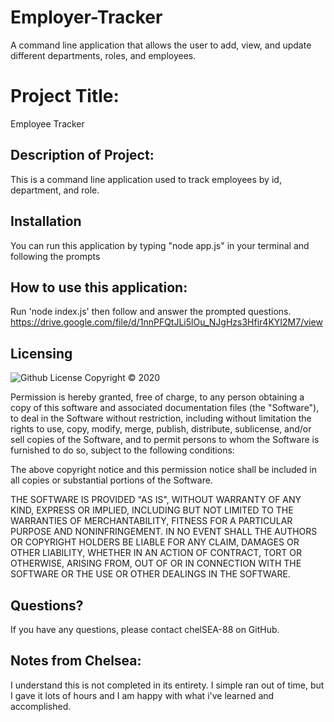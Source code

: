 # Employer-Tracker
A command line application that allows the user to add, view, and update different departments, roles, and employees.



  # Project Title: 
  Employee Tracker

  ## Description of Project: 
  This is a command line application used to track employees by id, department, and role. 

  
  ## Installation
  You can run this application by typing "node app.js" in your terminal and following the prompts 

  ## How to use this application:
  Run 'node index.js' then follow and answer the prompted questions.
  https://drive.google.com/file/d/1nnPFQtJLi5lOu_NJgHzs3Hfir4KYI2M7/view

  ## Licensing
  ![Github License](https://img.shields.io/badge/license-MIT-yellowgreen.svg)
  Copyright © 2020 <copyright holders>

Permission is hereby granted, free of charge, to any person obtaining a copy
of this software and associated documentation files (the "Software"), to deal
in the Software without restriction, including without limitation the rights
to use, copy, modify, merge, publish, distribute, sublicense, and/or sell
copies of the Software, and to permit persons to whom the Software is
furnished to do so, subject to the following conditions:

The above copyright notice and this permission notice shall be included in all
copies or substantial portions of the Software.

THE SOFTWARE IS PROVIDED "AS IS", WITHOUT WARRANTY OF ANY KIND, EXPRESS OR
IMPLIED, INCLUDING BUT NOT LIMITED TO THE WARRANTIES OF MERCHANTABILITY,
FITNESS FOR A PARTICULAR PURPOSE AND NONINFRINGEMENT. IN NO EVENT SHALL THE
AUTHORS OR COPYRIGHT HOLDERS BE LIABLE FOR ANY CLAIM, DAMAGES OR OTHER
LIABILITY, WHETHER IN AN ACTION OF CONTRACT, TORT OR OTHERWISE, ARISING FROM,
OUT OF OR IN CONNECTION WITH THE SOFTWARE OR THE USE OR OTHER DEALINGS IN THE
SOFTWARE.

  ## Questions?

  If you have any questions, please contact chelSEA-88 on GitHub.

  ## Notes from Chelsea:

  I understand this is not completed in its entirety. I simple ran out of time, but I gave it lots of hours and I am happy with what i've learned and accomplished. 
